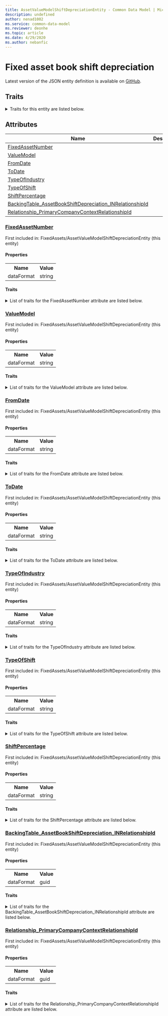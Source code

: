 ```yaml
---
title: AssetValueModelShiftDepreciationEntity - Common Data Model | Microsoft Docs
description: undefined
author: nenad1002
ms.service: common-data-model
ms.reviewer: deonhe
ms.topic: article
ms.date: 4/29/2020
ms.author: nebanfic
---
```


# Fixed asset book shift depreciation

  
 Latest version of the JSON entity definition is available on <a href="https://github.com/Microsoft/CDM/tree/master/schemaDocuments/core/operationsCommon/Entities/Finance/FixedAssets/AssetValueModelShiftDepreciationEntity.cdm.json" target="_blank">GitHub</a>.  

## Traits

<details>
<summary>Traits for this entity are listed below.  
</summary>

**is.CDM.entityVersion**  
  <table><tr><th>Parameter</th><th>Value</th><th>Data type</th><th>Explanation</th></tr><tr><td>versionNumber</td><td>"1.0.0"</td><td>string</td><td>semantic version number of the entity</td></tr></table>

**is.application.releaseVersion**  
  <table><tr><th>Parameter</th><th>Value</th><th>Data type</th><th>Explanation</th></tr><tr><td>releaseVersion</td><td>"10.0.13.0"</td><td>string</td><td>semantic version number of the application introducing this entity</td></tr></table>

**is.localized.displayedAs**  
  Holds the list of language specific display text for an object.  <table><tr><th>Parameter</th><th>Value</th><th>Data type</th><th>Explanation</th></tr><tr><td>localizedDisplayText</td><td><table><tr><th>languageTag</th><th>displayText</th></tr><tr><td>en</td><td>Fixed asset book shift depreciation</td></tr></table></td><td>entity</td><td>a reference to the constant entity holding the list of localized text</td></tr></table>

</details>

## Attributes

|Name|Description|First Included in Instance|
|---|---|---|
|[FixedAssetNumber](#FixedAssetNumber)||<a href="AssetValueModelShiftDepreciationEntity.md" target="_blank">FixedAssets/AssetValueModelShiftDepreciationEntity</a>|
|[ValueModel](#ValueModel)||<a href="AssetValueModelShiftDepreciationEntity.md" target="_blank">FixedAssets/AssetValueModelShiftDepreciationEntity</a>|
|[FromDate](#FromDate)||<a href="AssetValueModelShiftDepreciationEntity.md" target="_blank">FixedAssets/AssetValueModelShiftDepreciationEntity</a>|
|[ToDate](#ToDate)||<a href="AssetValueModelShiftDepreciationEntity.md" target="_blank">FixedAssets/AssetValueModelShiftDepreciationEntity</a>|
|[TypeOfIndustry](#TypeOfIndustry)||<a href="AssetValueModelShiftDepreciationEntity.md" target="_blank">FixedAssets/AssetValueModelShiftDepreciationEntity</a>|
|[TypeOfShift](#TypeOfShift)||<a href="AssetValueModelShiftDepreciationEntity.md" target="_blank">FixedAssets/AssetValueModelShiftDepreciationEntity</a>|
|[ShiftPercentage](#ShiftPercentage)||<a href="AssetValueModelShiftDepreciationEntity.md" target="_blank">FixedAssets/AssetValueModelShiftDepreciationEntity</a>|
|[BackingTable_AssetBookShiftDepreciation_INRelationshipId](#BackingTable_AssetBookShiftDepreciation_INRelationshipId)||<a href="AssetValueModelShiftDepreciationEntity.md" target="_blank">FixedAssets/AssetValueModelShiftDepreciationEntity</a>|
|[Relationship_PrimaryCompanyContextRelationshipId](#Relationship_PrimaryCompanyContextRelationshipId)||<a href="AssetValueModelShiftDepreciationEntity.md" target="_blank">FixedAssets/AssetValueModelShiftDepreciationEntity</a>|

### <a href=#FixedAssetNumber name="FixedAssetNumber">FixedAssetNumber</a>

First included in: FixedAssets/AssetValueModelShiftDepreciationEntity (this entity)  

#### Properties

<table><tr><th>Name</th><th>Value</th></tr><tr><td>dataFormat</td><td>string</td></tr></table>

#### Traits

<details>
<summary>List of traits for the FixedAssetNumber attribute are listed below.</summary>

**is.dataFormat.character**  
**is.dataFormat.big**  
**is.dataFormat.array**  
**is.dataFormat.character**  
**is.dataFormat.array**  
</details>

### <a href=#ValueModel name="ValueModel">ValueModel</a>

First included in: FixedAssets/AssetValueModelShiftDepreciationEntity (this entity)  

#### Properties

<table><tr><th>Name</th><th>Value</th></tr><tr><td>dataFormat</td><td>string</td></tr></table>

#### Traits

<details>
<summary>List of traits for the ValueModel attribute are listed below.</summary>

**is.dataFormat.character**  
**is.dataFormat.big**  
**is.dataFormat.array**  
**is.dataFormat.character**  
**is.dataFormat.array**  
</details>

### <a href=#FromDate name="FromDate">FromDate</a>

First included in: FixedAssets/AssetValueModelShiftDepreciationEntity (this entity)  

#### Properties

<table><tr><th>Name</th><th>Value</th></tr><tr><td>dataFormat</td><td>string</td></tr></table>

#### Traits

<details>
<summary>List of traits for the FromDate attribute are listed below.</summary>

**is.dataFormat.character**  
**is.dataFormat.big**  
**is.dataFormat.array**  
**is.dataFormat.character**  
**is.dataFormat.array**  
</details>

### <a href=#ToDate name="ToDate">ToDate</a>

First included in: FixedAssets/AssetValueModelShiftDepreciationEntity (this entity)  

#### Properties

<table><tr><th>Name</th><th>Value</th></tr><tr><td>dataFormat</td><td>string</td></tr></table>

#### Traits

<details>
<summary>List of traits for the ToDate attribute are listed below.</summary>

**is.dataFormat.character**  
**is.dataFormat.big**  
**is.dataFormat.array**  
**is.dataFormat.character**  
**is.dataFormat.array**  
</details>

### <a href=#TypeOfIndustry name="TypeOfIndustry">TypeOfIndustry</a>

First included in: FixedAssets/AssetValueModelShiftDepreciationEntity (this entity)  

#### Properties

<table><tr><th>Name</th><th>Value</th></tr><tr><td>dataFormat</td><td>string</td></tr></table>

#### Traits

<details>
<summary>List of traits for the TypeOfIndustry attribute are listed below.</summary>

**is.dataFormat.character**  
**is.dataFormat.big**  
**is.dataFormat.array**  
**is.dataFormat.character**  
**is.dataFormat.array**  
</details>

### <a href=#TypeOfShift name="TypeOfShift">TypeOfShift</a>

First included in: FixedAssets/AssetValueModelShiftDepreciationEntity (this entity)  

#### Properties

<table><tr><th>Name</th><th>Value</th></tr><tr><td>dataFormat</td><td>string</td></tr></table>

#### Traits

<details>
<summary>List of traits for the TypeOfShift attribute are listed below.</summary>

**is.dataFormat.character**  
**is.dataFormat.big**  
**is.dataFormat.array**  
**is.dataFormat.character**  
**is.dataFormat.array**  
</details>

### <a href=#ShiftPercentage name="ShiftPercentage">ShiftPercentage</a>

First included in: FixedAssets/AssetValueModelShiftDepreciationEntity (this entity)  

#### Properties

<table><tr><th>Name</th><th>Value</th></tr><tr><td>dataFormat</td><td>string</td></tr></table>

#### Traits

<details>
<summary>List of traits for the ShiftPercentage attribute are listed below.</summary>

**is.dataFormat.character**  
**is.dataFormat.big**  
**is.dataFormat.array**  
**is.dataFormat.character**  
**is.dataFormat.array**  
</details>

### <a href=#BackingTable_AssetBookShiftDepreciation_INRelationshipId name="BackingTable_AssetBookShiftDepreciation_INRelationshipId">BackingTable_AssetBookShiftDepreciation_INRelationshipId</a>

First included in: FixedAssets/AssetValueModelShiftDepreciationEntity (this entity)  

#### Properties

<table><tr><th>Name</th><th>Value</th></tr><tr><td>dataFormat</td><td>guid</td></tr></table>

#### Traits

<details>
<summary>List of traits for the BackingTable_AssetBookShiftDepreciation_INRelationshipId attribute are listed below.</summary>

**is.dataFormat.character**  
**is.dataFormat.big**  
**is.dataFormat.array**  
**is.dataFormat.guid**  
**means.identity.entityId**  
**is.linkedEntity.identifier**  
Marks the attribute(s) that hold foreign key references to a linked (used as an attribute) entity. This attribute is added to the resolved entity to enumerate the referenced entities.  <table><tr><th>Parameter</th><th>Value</th><th>Data type</th><th>Explanation</th></tr><tr><td>entityReferences</td><td><table><tr><th>entityReference</th><th>attributeReference</th></tr><tr><td><a href="../../../Tables/Finance/FixedAssets/Group/AssetBookShiftDepreciation_IN.md" target="_blank">/core/operationsCommon/Tables/Finance/FixedAssets/Group/AssetBookShiftDepreciation_IN.cdm.json/AssetBookShiftDepreciation_IN</a></td><td><a href="../../../Tables/Finance/FixedAssets/Group/AssetBookShiftDepreciation_IN.md#RecId" target="_blank">RecId</a></td></tr></table></td><td>entity</td><td>a reference to the constant entity holding the list of entity references</td></tr></table>

**is.dataFormat.guid**  
**is.dataFormat.character**  
**is.dataFormat.array**  
</details>

### <a href=#Relationship_PrimaryCompanyContextRelationshipId name="Relationship_PrimaryCompanyContextRelationshipId">Relationship_PrimaryCompanyContextRelationshipId</a>

First included in: FixedAssets/AssetValueModelShiftDepreciationEntity (this entity)  

#### Properties

<table><tr><th>Name</th><th>Value</th></tr><tr><td>dataFormat</td><td>guid</td></tr></table>

#### Traits

<details>
<summary>List of traits for the Relationship_PrimaryCompanyContextRelationshipId attribute are listed below.</summary>

**is.dataFormat.character**  
**is.dataFormat.big**  
**is.dataFormat.array**  
**is.dataFormat.guid**  
**means.identity.entityId**  
**is.linkedEntity.identifier**  
Marks the attribute(s) that hold foreign key references to a linked (used as an attribute) entity. This attribute is added to the resolved entity to enumerate the referenced entities.  <table><tr><th>Parameter</th><th>Value</th><th>Data type</th><th>Explanation</th></tr><tr><td>entityReferences</td><td><table><tr><th>entityReference</th><th>attributeReference</th></tr><tr><td><a href="../../../Tables/Finance/Ledger/Main/CompanyInfo.md" target="_blank">/core/operationsCommon/Tables/Finance/Ledger/Main/CompanyInfo.cdm.json/CompanyInfo</a></td><td><a href="../../../Tables/Finance/Ledger/Main/CompanyInfo.md#RecId" target="_blank">RecId</a></td></tr></table></td><td>entity</td><td>a reference to the constant entity holding the list of entity references</td></tr></table>

**is.dataFormat.guid**  
**is.dataFormat.character**  
**is.dataFormat.array**  
</details>
